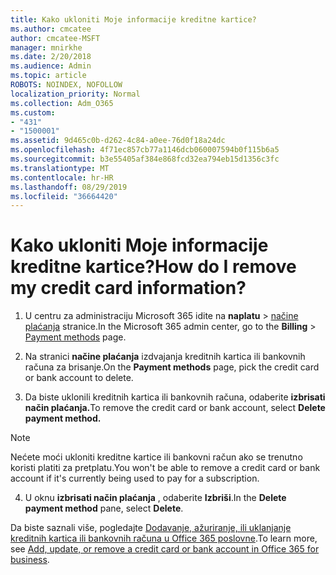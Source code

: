```yaml
---
title: Kako ukloniti Moje informacije kreditne kartice?
ms.author: cmcatee
author: cmcatee-MSFT
manager: mnirkhe
ms.date: 2/20/2018
ms.audience: Admin
ms.topic: article
ROBOTS: NOINDEX, NOFOLLOW
localization_priority: Normal
ms.collection: Adm_O365
ms.custom:
- "431"
- "1500001"
ms.assetid: 9d465c0b-d262-4c84-a0ee-76d0f18a24dc
ms.openlocfilehash: 4f71ec857cb77a1146dcb060007594b0f115b6a5
ms.sourcegitcommit: b3e55405af384e868fcd32ea794eb15d1356c3fc
ms.translationtype: MT
ms.contentlocale: hr-HR
ms.lasthandoff: 08/29/2019
ms.locfileid: "36664420"
---
```

# <a name="how-do-i-remove-my-credit-card-information"></a><span data-ttu-id="a7635-102">Kako ukloniti Moje informacije kreditne kartice?</span><span class="sxs-lookup"><span data-stu-id="a7635-102">How do I remove my credit card information?</span></span>

1. <span data-ttu-id="a7635-103">U centru za administraciju Microsoft 365 idite na **naplatu** \> [načine plaćanja](https://go.microsoft.com/fwlink/p/?linkid=2018806) stranice.</span><span class="sxs-lookup"><span data-stu-id="a7635-103">In the Microsoft 365 admin center, go to the **Billing** \> [Payment methods](https://go.microsoft.com/fwlink/p/?linkid=2018806) page.</span></span>

2. <span data-ttu-id="a7635-104">Na stranici **načine plaćanja** izdvajanja kreditnih kartica ili bankovnih računa za brisanje.</span><span class="sxs-lookup"><span data-stu-id="a7635-104">On the **Payment methods** page, pick the credit card or bank account to delete.</span></span>

3. <span data-ttu-id="a7635-105">Da biste uklonili kreditnih kartica ili bankovnih računa, odaberite **izbrisati način plaćanja.**</span><span class="sxs-lookup"><span data-stu-id="a7635-105">To remove the credit card or bank account, select **Delete payment method.**</span></span>

> [!NOTE]
> <span data-ttu-id="a7635-106">Nećete moći ukloniti kreditne kartice ili bankovni račun ako se trenutno koristi platiti za pretplatu.</span><span class="sxs-lookup"><span data-stu-id="a7635-106">You won't be able to remove a credit card or bank account if it's currently being used to pay for a subscription.</span></span>

4. <span data-ttu-id="a7635-107">U oknu **izbrisati način plaćanja** , odaberite **Izbriši**.</span><span class="sxs-lookup"><span data-stu-id="a7635-107">In the **Delete payment method** pane, select **Delete**.</span></span>

<span data-ttu-id="a7635-108">Da biste saznali više, pogledajte [Dodavanje, ažuriranje, ili uklanjanje kreditnih kartica ili bankovnih računa u Office 365 poslovne](https://docs.microsoft.com/office365/admin/subscriptions-and-billing/add-update-or-remove-credit-card-or-bank-account).</span><span class="sxs-lookup"><span data-stu-id="a7635-108">To learn more, see [Add, update, or remove a credit card or bank account in Office 365 for business](https://docs.microsoft.com/office365/admin/subscriptions-and-billing/add-update-or-remove-credit-card-or-bank-account).</span></span>